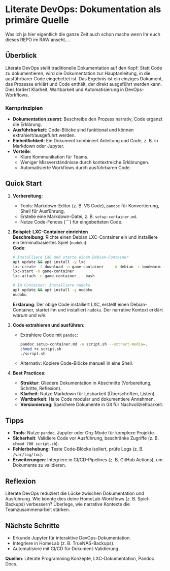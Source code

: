 # Literate DevOps: Dokumentation als primäre Quelle
Was ich ja hier eigentlich die ganze Zeit auch schon mache wenn Ihr euch dieses REPO im RAW anseht....

## Überblick
Literate DevOps stellt traditionelle Dokumentation auf den Kopf: Statt Code zu dokumentieren, wird die Dokumentation zur Hauptanleitung, in die ausführbarer Code eingebettet ist. Das Ergebnis ist ein einziges Dokument, das Prozesse erklärt und Code enthält, der direkt ausgeführt werden kann. Dies fördert Klarheit, Wartbarkeit und Automatisierung in DevOps-Workflows.

### Kernprinzipien
- **Dokumentation zuerst**: Beschreibe den Prozess narrativ, Code ergänzt die Erklärung.
- **Ausführbarkeit**: Code-Blöcke sind funktional und können extrahiert/ausgeführt werden.
- **Einheitlichkeit**: Ein Dokument kombiniert Anleitung und Code, z. B. in Markdown oder Jupyter.
- **Vorteile**:
  - Klare Kommunikation für Teams.
  - Weniger Missverständnisse durch kontextreiche Erklärungen.
  - Automatisierte Workflows durch ausführbaren Code.

## Quick Start
1. **Vorbereitung**:
   - Tools: Markdown-Editor (z. B. VS Code), `pandoc` für Konvertierung, Shell für Ausführung.
   - Erstelle eine Markdown-Datei, z. B. `setup-container.md`.
   - Nutze Code-Fences (```) für eingebetteten Code.

2. **Beispiel: LXC-Container einrichten**  
   **Beschreibung**: Richte einen Debian LXC-Container ein und installiere ein terminalbasiertes Spiel (`nudoku`).  
   **Code**:
   ```bash
   # Installiere LXC und starte einen Debian-Container
   apt update && apt install -y lxc
   lxc-create -t download -n game-container -- -d debian -r bookworm -a amd64
   lxc-start -n game-container
   lxc-attach -n game-container -- bash

   # Im Container: Installiere nudoku
   apt update && apt install -y nudoku
   nudoku
   ```
   **Erklärung**: Der obige Code installiert LXC, erstellt einen Debian-Container, startet ihn und installiert `nudoku`. Der narrative Kontext erklärt *warum* und *wie*.

3. **Code extrahieren und ausführen**:
   - Extrahiere Code mit `pandoc`:
     ```bash
     pandoc setup-container.md -o script.sh --extract-media=.
     chmod +x script.sh
     ./script.sh
     ```
   - Alternativ: Kopiere Code-Blöcke manuell in eine Shell.

4. **Best Practices**:
   - **Struktur**: Gliedere Dokumentation in Abschnitte (Vorbereitung, Schritte, Reflexion).
   - **Klarheit**: Nutze Markdown für Lesbarkeit (Überschriften, Listen).
   - **Wartbarkeit**: Halte Code modular und dokumentiere Annahmen.
   - **Versionierung**: Speichere Dokumente in Git für Nachvollziehbarkeit.

## Tipps
- **Tools**: Nutze `pandoc`, Jupyter oder Org-Mode für komplexe Projekte.
- **Sicherheit**: Validiere Code vor Ausführung, beschränke Zugriffe (z. B. `chmod 700 script.sh`).
- **Fehlerbehebung**: Teste Code-Blöcke isoliert, prüfe Logs (z. B. `/var/log/lxc`).
- **Erweiterungen**: Integriere in CI/CD-Pipelines (z. B. GitHub Actions), um Dokumente zu validieren.

## Reflexion
Literate DevOps reduziert die Lücke zwischen Dokumentation und Ausführung. Wie könnte dies deine HomeLab-Workflows (z. B. Spiel-Backups) verbessern? Überlege, wie narrative Kontexte die Teamzusammenarbeit stärken.

## Nächste Schritte
- Erkunde Jupyter für interaktive DevOps-Dokumentation.
- Integriere in HomeLab (z. B. TrueNAS-Backups).
- Automatisiere mit CI/CD für Dokument-Validierung.

**Quellen**: Literate Programming Konzepte, LXC-Dokumentation, Pandoc Docs.